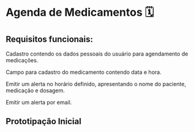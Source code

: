 # Agenda de Medicamentos 🗓️

## Requisitos funcionais:
Cadastro contendo os dados pessoais do usuário para agendamento de medicações.

Campo  para cadastro do medicamento contendo data e hora.

Emitir um alerta no horário definido, apresentando o nome do paciente, medicação e dosagem.

Emitir um alerta por email.

## Prototipação Inicial
